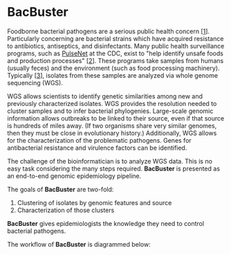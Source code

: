 # BacBuster

Foodborne bacterial pathogens are a serious public health concern [[1](https://doi.org/10.3934%2Fmicrobiol.2017.3.529)].  Particularly concerning are bacterial strains which have acquired resistance to antibiotics, antiseptics, and disinfectants.  Many public health surveillance programs, such as [PulseNet](https://www.cdc.gov/pulsenet/index.html) at the CDC, exist to "help identify unsafe foods and production processes" [[2](https://www.cdc.gov/pulsenet/next-gen-wgs.html)].  These programs take samples from humans (usually feces) and the environment (such as food processing machinery).  Typically [[3](https://www.cdc.gov/foodnet/reports/cidt-questions-and-answers.html)], isolates from these samples are analyzed via whole genome sequencing (WGS).  

WGS allows scientists to identify genetic similarities among new and previously characterized isolates.  WGS provides the resolution needed to cluster samples and to infer bacterial phylogenies.  Large-scale genomic information allows outbreaks to be linked to their source, even if that source is hundreds of miles away.  (If two organisms share very similar genomes, then they must be close in evolutionary history.)  Additionally, WGS allows for the characterization of the problematic pathogens.  Genes for antibacterial resistance and virulence factors can be identified.

The challenge of the bioinformatician is to analyze WGS data.  This is no easy task considering the many steps required.  **BacBuster** is presented as an end-to-end genomic epidemiology pipeline.  

The goals of **BacBuster** are two-fold:
1. Clustering of isolates by genomic features and source
2. Characterization of those clusters

**BacBuster** gives epidemiologists the knowledge they need to control bacterial pathogens.

The workflow of **BacBuster** is diagrammed below: 


